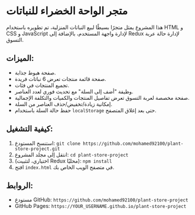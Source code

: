 # متجر الواحة الخضراء للنباتات

هذا المشروع يمثل متجرًا بسيطًا لبيع النباتات المنزلية، تم تطويره باستخدام HTML و CSS و JavaScript لإدارة واجهة المستخدم، بالإضافة إلى Redux لإدارة حالة عربة التسوق.

## الميزات:
- صفحة هبوط جذابة.
- صفحة قائمة منتجات تعرض 6 نباتات فريدة.
- تجميع المنتجات في فئات.
- وظيفة "أضف إلى السلة" مع تحديث فوري لعدد العناصر.
- صفحة مخصصة لعربة التسوق تعرض تفاصيل المنتجات والكميات والتكلفة الإجمالية.
- إمكانية زيادة/تخفيض/حذف العناصر من السلة.
- حفظ حالة السلة باستخدام `localStorage` حتى بعد إغلاق المتصفح.

## كيفية التشغيل:
1. استنسخ المستودع: `git clone https://github.com/mohamed92100/plant-store-project.git`
2. انتقل إلى مجلد المشروع: `cd plant-store-project`
3. (اختياري، لتثبيت Redux محليًا): `npm install`
4. افتح `index.html` في متصفح الويب الخاص بك.

## الروابط:
- مستودع GitHub: `https://github.com/mohamed92100/plant-store-project`
- GitHub Pages: `https://YOUR_USERNAME.github.io/plant-store-project`
